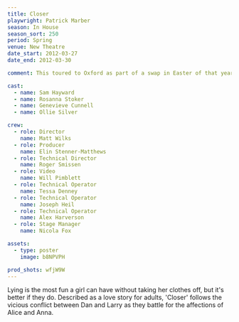 ```yaml
---
title: Closer
playwright: Patrick Marber
season: In House
season_sort: 250
period: Spring
venue: New Theatre
date_start: 2012-03-27
date_end: 2012-03-30

comment: This toured to Oxford as part of a swap in Easter of that year. I also have a physical copy of the programme somewhere --- WJDP

cast:
  - name: Sam Hayward
  - name: Rosanna Stoker
  - name: Genevieve Cunnell
  - name: Ollie Silver

crew:
  - role: Director
    name: Matt Wilks
  - role: Producer
    name: Elin Stenner-Matthews
  - role: Technical Director
    name: Roger Smissen
  - role: Video
    name: Will Pimblett
  - role: Technical Operator
    name: Tessa Denney
  - role: Technical Operator
    name: Joseph Heil
  - role: Technical Operator
    name: Alex Harverson
  - role: Stage Manager
    name: Nicola Fox

assets:
  - type: poster
    image: b8NPVPH

prod_shots: wfjW9W
---
```


Lying is the most fun a girl can have without taking her clothes off, but it's better if they do. Described as a love story for adults, 'Closer' follows the vicious conflict between Dan and Larry as they battle for the affections of Alice and Anna.
